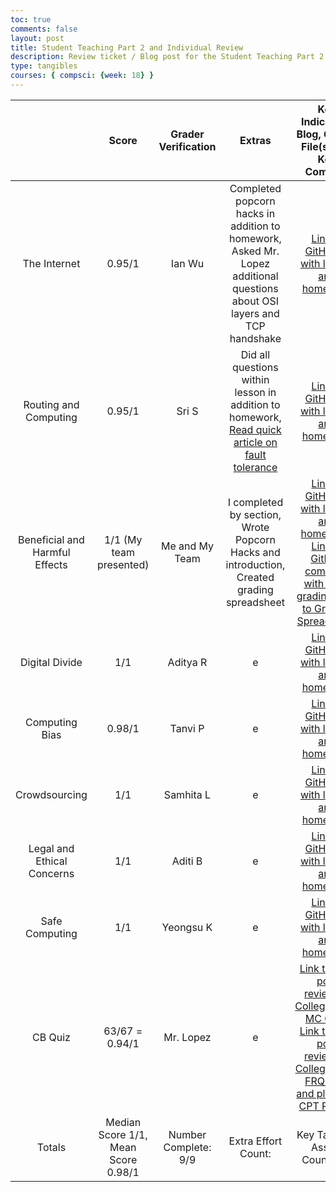 ```yaml
---
toc: true
comments: false
layout: post
title: Student Teaching Part 2 and Individual Review
description: Review ticket / Blog post for the Student Teaching Part 2 and Individual Review
type: tangibles
courses: { compsci: {week: 18} }
---
```


|              &nbsp;            |          Score          | Grader Verification | Extras | Key Indicators: Blog, GitHub File(s) and Key Commits |
| :----------------------------: | :---------------------: | :-----------------: | :----: | :--------------------------------------------------: |
| The Internet                   | 0.95/1                  | Ian Wu              | Completed popcorn hacks in addition to homework, Asked Mr. Lopez additional questions about OSI layers and TCP handshake | [Link to GitHub.io with lesson and homework](https://jasongao76.github.io/students//2023/11/27/Internet.html)  | | |
| Routing and Computing          | 0.95/1                  | Sri S               | Did all questions within lesson in addition to homework, [Read quick article on fault tolerance](https://www.fortinet.com/resources/cyberglossary/fault-tolerance#:~:text=Fault%20tolerance%20can%20be%20built,in%20the%20entire%20system%20failing.) | [Link to GitHub.io with lesson and homework](https://jasongao76.github.io/students//2023/11/30/RoutingComputingHW.html)  | | |
| Beneficial and Harmful Effects | 1/1 (My team presented) | Me and My Team      | I completed by section, Wrote Popcorn Hacks and introduction, Created grading spreadsheet | [Link to GitHub.io with lesson and homework](https://jasongao76.github.io/students//2023/12/01/Beneficial_and_Harmful_Effects_IPYNB_2_.html), [Link to GitHub comment with self-grading](https://github.com/nighthawkcoders/teacher_portfolio/issues/94), [Link to Grading Spreadsheet](https://docs.google.com/spreadsheets/d/1ADYcege2l7wq0fBjoUR567p4MB3p_igIAugiTuCH5sw/edit?usp=sharing) | | |
| Digital Divide                 | 1/1                     | Aditya R            | e | [Link to GitHub.io with lesson and homework](https://jasongao76.github.io/students//2023/12/05/Digital-Divide_IPYNB_2_.html)  | | |
| Computing Bias                 | 0.98/1                  | Tanvi P             | e | [Link to GitHub.io with lesson and homework](https://jasongao76.github.io/students//2023/12/12/Computing_Bias_IPYNB_2_.html)  | | |
| Crowdsourcing                  | 1/1                     | Samhita L           | e | [Link to GitHub.io with lesson and homework](https://jasongao76.github.io/students//2023/12/14/Class_6_Crowdsourcing_IPYNB_2_.html)  | | |
| Legal and Ethical Concerns     | 1/1                     | Aditi B             | e | [Link to GitHub.io with lesson and homework](https://jasongao76.github.io/students//2023/12/19/Legalandethicalconcerns.html)  | | |
| Safe Computing                 | 1/1                     | Yeongsu K           | e | [Link to GitHub.io with lesson and homework](https://jasongao76.github.io/students//2023/12/21/Safe_ComputingP5_IPYNB_2_.html)  | |
| CB Quiz                        | 63/67 = 0.94/1          | Mr. Lopez           | e | [Link to blog post reviewing CollegeBoard MC Quiz](https://jasongao76.github.io/students//2023/12/17/CB_MC_Notes.html), [Link to blog post reviewing Collegeboard FRQ Quiz and plans for CPT Project](https://jasongao76.github.io/students//2023/12/17/CB_FRQ_Notes.html) |
| Totals                         | Median Score 1/1, Mean Score 0.98/1   | Number Complete: 9/9| Extra Effort Count: | Key Tangible Assets Count: 9/9 |